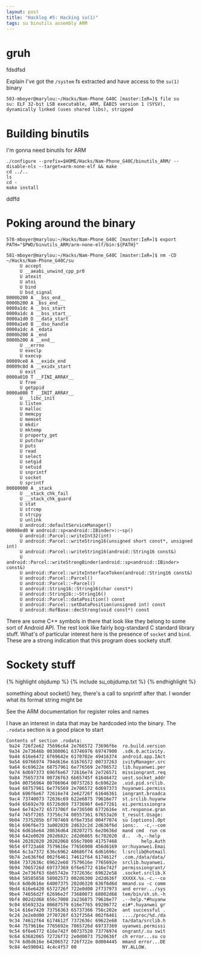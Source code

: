 ```yaml
---
layout: post
title: "Hacklog #5: Hacking su(1)"
tags: su binutils assembly ARM
---
```


# gruh

fdsdfsd

Explain I've got the `/system` fs extracted and have access to the `su(1)` binary

	503-mboyer@marylou:~/Hacks/Nam-Phone_G40C [master:I±R=]$ file su
	su: ELF 32-bit LSB executable, ARM, EABI5 version 1 (SYSV), dynamically linked (uses shared libs), stripped


# Building binutils

I'm gonna need binutils for ARM

	./configure --prefix=$HOME/Hacks/Nam-Phone_G40C/binutils_ARM/ --disable-nls --target=arm-none-elf && make
	cd ../..
	ls
	cd -
	make install

ddffd

# Poking around the binary

	578-mboyer@marylou:~/Hacks/Nam-Phone_G40C [master:I±R=]$ export PATH="$PWD/binutils_ARM/arm-none-elf/bin:${PATH}"

	581-mboyer@marylou:~/Hacks/Nam-Phone_G40C [master:I±R=]$ nm -CD ~/Hacks/Nam-Phone_G40C/su
		 U accept
		 U __aeabi_unwind_cpp_pr0
		 U atexit
		 U atoi
		 U bind
		 U bsd_signal
	0000b200 A __bss_end__
	0000b200 A _bss_end__
	0000a1dc A __bss_start
	0000a1dc A __bss_start__
	0000a1d0 D __data_start
	0000a1e0 B __dso_handle
	0000a1dc A _edata
	0000b200 A _end
	0000b200 A __end__
		 U __errno
		 U execlp
		 U execvp
	00009ce8 A __exidx_end
	00009c8d A __exidx_start
		 U exit
	0000a010 T __FINI_ARRAY__
		 U free
		 U getppid
	0000a008 T __INIT_ARRAY__
		 U __libc_init
		 U listen
		 U malloc
		 U memcpy
		 U memset
		 U mkdir
		 U mktemp
		 U property_get
		 U putchar
		 U puts
		 U read
		 U select
		 U setgid
		 U setuid
		 U snprintf
		 U socket
		 U sprintf
	00080000 A _stack
		 U __stack_chk_fail
		 U __stack_chk_guard
		 U stat
		 U strcmp
		 U strcpy
		 U unlink
		 U android::defaultServiceManager()
	00008ed0 W android::sp<android::IBinder>::~sp()
		 U android::Parcel::writeInt32(int)
		 U android::Parcel::writeString16(unsigned short const*, unsigned int)
		 U android::Parcel::writeString16(android::String16 const&)
		 U android::Parcel::writeStrongBinder(android::sp<android::IBinder> const&)
		 U android::Parcel::writeInterfaceToken(android::String16 const&)
		 U android::Parcel::Parcel()
		 U android::Parcel::~Parcel()
		 U android::String16::String16(char const*)
		 U android::String16::~String16()
		 U android::Parcel::dataPosition() const
		 U android::Parcel::setDataPosition(unsigned int) const
		 U android::RefBase::decStrong(void const*) const

There are some C++ symbols in there that look like they belong to some sort of Android API. The rest look like fairly bog-standard C standard library stuff. What's of particular interest here is the presence of `socket` and `bind`. These are a strong indication that this program does sockety stuff.

# Sockety stuff

{% highlight objdump %}
{% include su_objdump.txt %}
{% endhighlight %}


something about socket() hey, there's a call to snprintf after that. I wonder what its format string might be

See the ARM documentation for register roles and names 

I have an interest in data that may be hardcoded into the binary. The `.rodata` section is a good place to start


	Contents of section .rodata:
	 9a24 726f2e62 75696c64 2e766572 73696f6e  ro.build.version
	 9a34 2e73646b 00300061 63746976 69747900  .sdk.0.activity.
	 9a44 616e6472 6f69642e 6170702e 49416374  android.app.IAct
	 9a54 69766974 794d616e 61676572 00737263  ivityManager.src
	 9a64 6c69622e 68757961 6e776569 2e706572  lib.huyanwei.per
	 9a74 6d697373 696f6e67 72616e74 2e726571  missiongrant.req
	 9a84 75657374 00736f63 6b65745f 61646472  uest.socket_addr
	 9a94 00756964 00706964 00737263 6c69622e  .uid.pid.srclib.
	 9aa4 68757961 6e776569 2e706572 6d697373  huyanwei.permiss
	 9ab4 696f6e67 72616e74 2e62726f 61646361  iongrant.broadca
	 9ac4 73740073 72636c69 622e6875 79616e77  st.srclib.huyanw
	 9ad4 65692e70 65726d69 7373696f 6e677261  ei.permissiongra
	 9ae4 6e742e72 6573706f 6e736500 6772616e  nt.response.gran
	 9af4 745f7265 73756c74 00557361 67653a20  t_result.Usage: 
	 9b04 7375205b 6f707469 6f6e735d 004f7074  su [options].Opt
	 9b14 696f6e73 3a002020 2d632c2d 2d636f6d  ions:.  -c,--com
	 9b24 6d616e64 20636d64 20207275 6e20636d  mand cmd  run cm
	 9b34 642e0020 202d682c 2d2d6865 6c702020  d..  -h,--help  
	 9b44 20202020 20202068 656c7000 41757468         help.Auth
	 9b54 6f723a68 7579616e 77656900 456d6169  or:huyanwei.Emai
	 9b64 6c3a7372 636c6962 40686f74 6d61696c  l:srclib@hotmail
	 9b74 2e636f6d 002f6461 74612f64 6174612f  .com./data/data/
	 9b84 7372636c 69622e68 7579616e 7765692e  srclib.huyanwei.
	 9b94 7065726d 69737369 6f6e6772 616e742f  permissiongrant/
	 9ba4 2e736f63 6b65742e 7372636c 69622e58  .socket.srclib.X
	 9bb4 58585858 58002573 002d6300 2d2d636f  XXXXX.%s.-c.--co
	 9bc4 6d6d616e 64007375 202d6320 636f6d6d  mmand.su -c comm
	 9bd4 616e6420 6572726f 722e0d00 2f737973  and error.../sys
	 9be4 74656d2f 62696e2f 73680073 68002d68  tem/bin/sh.sh.-h
	 9bf4 002d2d68 656c7000 2a236875 79616e77  .--help.*#huyanw
	 9c04 6569232a 00687579 616e7765 69206772  ei#*.huyanwei gr
	 9c14 616e7420 73756363 65737366 756c202e  ant successful .
	 9c24 2e2e0d00 2f70726f 632f2564 002f6461  ..../proc/%d./da
	 9c34 74612f64 6174612f 7372636c 69622e68  ta/data/srclib.h
	 9c44 7579616e 7765692e 7065726d 69737369  uyanwei.permissi
	 9c54 6f6e6772 616e742f 00737520 73776974  ongrant/.su swit
	 9c64 63682065 72726f72 2e0d0073 7520636f  ch error...su co
	 9c74 6d6d616e 64206572 726f722e 0d004445  mmand error...DE
	 9c84 4e590041 4c4c4f57 00                 NY.ALLOW.    
